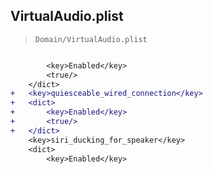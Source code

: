 ## VirtualAudio.plist

> `Domain/VirtualAudio.plist`

```diff

 		<key>Enabled</key>
 		<true/>
 	</dict>
+	<key>quiesceable_wired_connection</key>
+	<dict>
+		<key>Enabled</key>
+		<true/>
+	</dict>
 	<key>siri_ducking_for_speaker</key>
 	<dict>
 		<key>Enabled</key>

```

